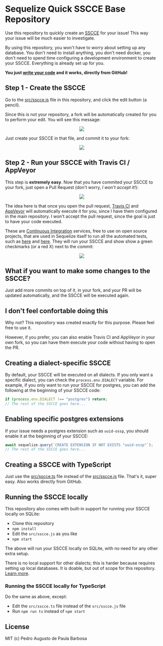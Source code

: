 # Sequelize Quick SSCCE Base Repository

Use this repository to quickly create an [SSCCE](http://www.sscce.org/) for your issue! This way your issue will be much easier to investigate.

By using this repository, you won't have to worry about setting up any database. You don't need to install anything, you don't need docker, you don't need to spend time configuring a development environment to create your SSCCE. Everything is already set up for you.

**You just [write your code](src/sscce.js) and it works, directly from GitHub!**

## Step 1 - Create the SSCCE

Go to the [src/sscce.js](https://github.com/papb/sequelize-sscce/blob/master/src/sscce.js) file in this repository, and click the edit button (a pencil).

Since this is not your repository, a fork will be automatically created for you to perform your edit. You will see this message:

<div align="center"><img src="https://i.imgur.com/g2rjLmb.png" /></div>

Just create your SSCCE in that file, and commit it to your fork:

<div align="center"><img src="https://i.imgur.com/HZP9oIg.png" /></div>

## Step 2 - Run your SSCCE with Travis CI / AppVeyor

This step is **extremely easy**. Now that you have commited your SSCCE to your fork, just open a Pull Request (don't worry, *I won't accept it!*):

<div align="center"><img src="https://i.imgur.com/TTvuBEM.png" /></div>

The idea here is that once you open the pull request, [Travis CI](https://travis-ci.org/) and [AppVeyor](https://www.appveyor.com/) will automatically execute it for you, since I have them configured in the main repository. I won't accept the pull request, since the goal is just to have your code executed.

These are [Continuous Integration](https://en.wikipedia.org/wiki/Continuous_integration) services, free to use on open source projects, that are used in Sequelize itself to run all the automated tests, such as [here](https://travis-ci.org/sequelize/sequelize/builds/579153246) and [here](https://ci.appveyor.com/project/sushantdhiman/sequelize/builds/27092698). They will run your SSCCE and show show a green checkmarks (or a red X) next to the commit:

<div align="center"><img src="https://i.imgur.com/I2wbyVJ.png" /></div>

## What if you want to make some changes to the SSCCE?

Just add more commits on top of it, in your fork, and your PR will be updated automatically, and the SSCCE will be executed again.

## I don't feel confortable doing this

Why not? This repository was created exactly for this purpose. Please feel free to use it.

However, if you prefer, you can also enable Travis CI and AppVeyor in your own fork, so you can have them execute your code without having to open the PR.

## Creating a dialect-specific SSCCE

By default, your SSCCE will be executed on all dialects. If you only want a specific dialect, you can check the `process.env.DIALECT` variable. For example, if you only want to run your SSCCE for postgres, you can add the following at the beginning of your SSCCE code:

```js
if (process.env.DIALECT !== "postgres") return;
// The rest of the SSCCE goes here...
```

## Enabling specific postgres extensions

If your issue needs a postgres extension such as `uuid-ossp`, you should enable it at the beginning of your SSCCE:

```js
await sequelize.query(`CREATE EXTENSION IF NOT EXISTS "uuid-ossp"`);
// The rest of the SSCCE goes here...
```

## Creating a SSCCE with TypeScript

Just use the [src/sscce.ts](src/sscce.ts) file instead of the [src/sscce.js](src/sscce.js) file. That's it, super easy. Also works directly from GitHub.

## Running the SSCCE locally

This repository also comes with built-in support for running your SSCCE locally on SQLite:

* Clone this repository
* `npm install`
* Edit the `src/sscce.js` as you like
* `npm start`

The above will run your SSCCE locally on SQLite, with no need for any other extra setup.

There is no local support for other dialects; this is harder because requires setting up local databases. It is doable, but out of scope for this repository. [Learn more](https://github.com/sequelize/sequelize/blob/master/CONTRIBUTING.md#3-database).

### Running the SSCCE locally for TypeScript

Do the same as above, except:

* Edit the `src/sscce.ts` file instead of the `src/sscce.js` file
* Run `npm run ts` instead of `npm start`

## License

MIT (c) Pedro Augusto de Paula Barbosa
